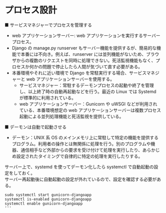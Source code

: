 # プロセス設計

■ サービスマネジャーでプロセスを管理する

- web アプリケーションサーバー: web アプリケーションを実行するサーバープロセス。
- Django の manage.py runserver もサーバー機能を提供するが、簡易的な機能で本番には不向き。例えば、runserver には並列機能がないため、ブラウザからの複数のリクエストを同時に処理できない。死活監視機能もなく、プロセスか何かの問題で停止したら人間が気づいて直す必要がある。
- 本番環境やそれに近い環境で Django を常駐実行する場合、サービスマネジャーと web アプリケーションサーバーを使用する。
  - サービスマネジャー：常駐するデーモンプロセスの起動や終了を管理し、以上終了時の自動再起動などを行う。最近の Linux では Systemd が標準的に利用されている。
  - web アプリケーションサーバー：Gunicorn や uWSGI などが利用されている、本番環境想定の web アプリケーションサーバーは複数プロセス起動による並列処理機能と死活監視を提供している。

■ デーモンは自動で起動させる

- デーモン：UNIX 系 OS のメインメモリ上に常駐して特定の機能を提供するプログラム。利用者の操作とは無関係に処理を行う。別のプログラムや機器、通信相手など外部からの要求を受け付けて処理を実行したり、あらかじめ設定されたタイミングで自律的に特定の処理を実行したりする。

サーバー上で、systemd を使ってデーモン化したら systemctl で自動起動の設定をしておく。  
サーバー再起動後に自動起動の設定が外れているので、設定を確認する必要がある。

```
sudo systemctl start gunicorn-djangoapp
systemctl is-enabled gunicorn-djangoapp
systemctl enable gunicorn-djangoapp
'''
```
